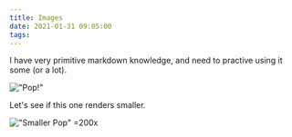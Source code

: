 ```yaml
---
title: Images
date: 2021-01-31 09:05:00
tags:
---
```

I have very primitive markdown knowledge, and need to practive using it some (or a lot). 

!["Pop!"](/images/laquerhead.jpg)

Let's see if this one renders smaller.

!["Smaller Pop"](/images/laquerhead.jpg) =200x